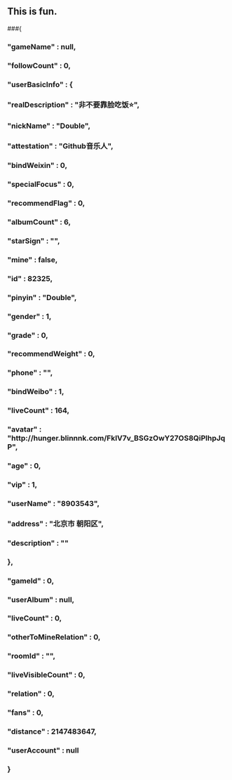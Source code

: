 ## This is fun.
###{
###        "gameName" : null,
###        "followCount" : 0,
###        "userBasicInfo" : {
###          "realDescription" : "非不要靠脸吃饭⭐️",
###          "nickName" : "Double",
###          "attestation" : "Github音乐人",
###          "bindWeixin" : 0,
###          "specialFocus" : 0,
###          "recommendFlag" : 0,
###          "albumCount" : 6,
###          "starSign" : "",
###          "mine" : false,
###          "id" : 82325,
###          "pinyin" : "Double",
###          "gender" : 1,
###          "grade" : 0,
###          "recommendWeight" : 0,
###          "phone" : "",
###          "bindWeibo" : 1,
###          "liveCount" : 164,
###          "avatar" : "http:\/\/hunger.blinnnk.com\/FkIV7v_BSGzOwY27OS8QiPlhpJqP",
###          "age" : 0,
###          "vip" : 1,
###          "userName" : "8903543",
###          "address" : "北京市 朝阳区",
###          "description" : ""
###        },
###        "gameId" : 0,
###        "userAlbum" : null,
###        "liveCount" : 0,
###        "otherToMineRelation" : 0,
###        "roomId" : "",
###        "liveVisibleCount" : 0,
###        "relation" : 0,
###        "fans" : 0,
###        "distance" : 2147483647,
###        "userAccount" : null
###      }


